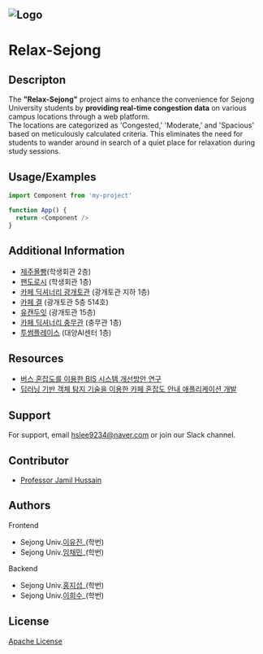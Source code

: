 
![Logo](https://dev-to-uploads.s3.amazonaws.com/uploads/articles/th5xamgrr6se0x5ro4g6.png)
--------------------------------------------------------------------------------

# Relax-Sejong


## Descripton

The **"Relax-Sejong"** project aims to enhance the convenience for Sejong University students by **providing real-time congestion data** on various campus locations through a web platform. <br>The locations are categorized as 'Congested,' 'Moderate,' and 'Spacious' based on meticulously calculated criteria. This eliminates the need for students to wander around in search of a quiet place for relaxation during study sessions. 

## Usage/Examples


```javascript
import Component from 'my-project'

function App() {
  return <Component />
}
```

## Additional Information

- [제주몰빵](https://naver.me/5tj9D1oE)(학생회관 2층)
- [팬도로시](https://naver.me/xc9rX5tg) (학생회관 1층)
- [카페 딕셔너리 광개토관](https://naver.me/5SWdxiPE) (광개토관 지하 1층) 
- [카페 결](https://naver.me/5VluVffS) (광개토관 5층 514호)
- [유캔두잇](https://naver.me/5QGunAQj) (광개토관 15층)
- [카페 딕셔너리 충무관](https://naver.me/G8UXNE2l) (충무관 1층)
- [투썸플레이스](https://naver.me/xgauZzxW) (대양AI센터 1층)

## Resources
- [버스 혼잡도를 이용한 BIS 시스템 개선방안 연구](https://www.earticle.net/Article/A291337) 
- [딥러닝 기반 객체 탐지 기술을 이용한 카페 혼잡도 안내 애플리케이션 개발](https://www.dbpia.co.kr/journal/articleDetail?nodeId=NODE11036040)


## Support

For support, email hslee9234@naver.com or join our Slack channel.


## Contributor

- [Professor Jamil Hussain](#)

  
## Authors


Frontend
- Sejong Univ.[이유진](https://github.com/newjinlee)_(학번)
- Sejong Univ.[임채민](https://github.com/lcm1120)_(학번)

Backend
- Sejong Univ.[홍지섭](https://github.com/jiseop121)_(학번)
- Sejong Univ.[이희수](https://github.com/gmltn9233)_(학번)


## License

[Apache License](http://www.apache.org/licenses/)



